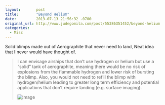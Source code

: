 ```yaml
---
layout:       post
title:        "Beyond Helium"
date:         2013-07-13 21:56:32 -0700
original_url: http://www.judegomila.com/post/55386351452/beyond-helium
categories:
  - Misc
---
```


Solid blimps made out of Aerographite that never need to land, Neat idea that I never would have thought of.

 > 
 > 
 >  
 > 
 >  I can envisage airships that don’t use hydrogen or helium but use a “solid” tank of aerographite, meaning there would be no risk of explosions from the flammable hydrogen and lower risk of bursting the blimp. Also, you would not need to refill the blimp with hydrogen/helium leading to greater long term efficiency and potential applications that don’t require landing (e.g. surface imaging). 
 > 
 >  ![image](/attachments/790a7e9d4dad1ae257011b6f51c51bbf/image.png) 
 > 
 >  
 > 
 > 
